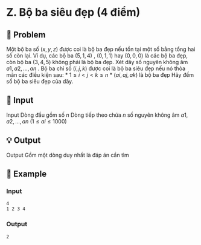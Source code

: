 # Z. Bộ ba siêu đẹp (4 điểm)

## 📖 Problem

Một bộ ba số
$(x,y,z)$
được coi là bộ ba đẹp nếu tồn tại một số bằng tổng hai số còn lại. Ví dụ, các bộ ba
$(5, 1, 4)$
,
$(0, 1, 1)$
hay
$(0, 0, 0)$
là các bộ ba đẹp, còn bộ ba
$(3, 4, 5)$
không phải là bộ ba đẹp. Xét dãy số nguyên không âm
$a1,a2, ...,an$
. Bộ ba chỉ số
$(i,j,k)$
được coi là bộ ba siêu đẹp nếu nó thỏa mãn các điều kiện sau:
*
$1 ≤i<j<k≤n$
*
$(ai,aj,ak)$
là bộ ba đẹp
Hãy đếm số bộ ba siêu đẹp của dãy.


## 🧩 Input

Input
Dòng đầu gồm số
$n$
Dòng tiếp theo chứa
$n$
số nguyên không âm
$a1,a2, ...,an$
$(1 ≤ai≤ 1000)$


## 💡 Output

Output
Gồm một dòng duy nhất là đáp án cần tìm


## 🧠 Example

### Input

```text
4
1 2 3 4
```

### Output

```text
2
```


